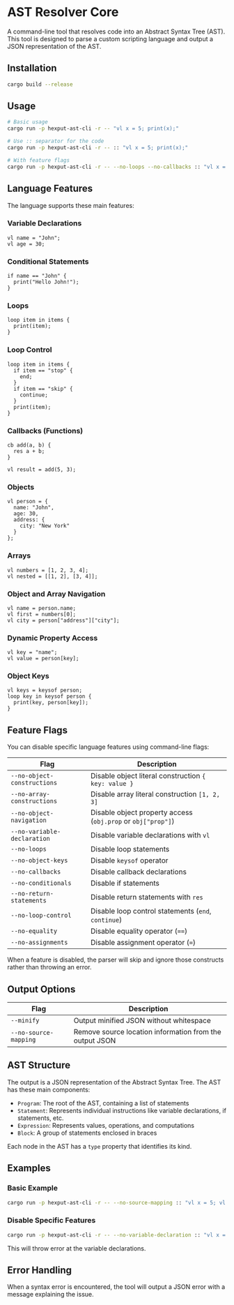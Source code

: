 # AST Resolver Core

A command-line tool that resolves code into an Abstract Syntax Tree (AST). This tool is designed to parse a custom scripting language and output a JSON representation of the AST.

## Installation

```bash
cargo build --release
```

## Usage

```bash
# Basic usage
cargo run -p hexput-ast-cli -r -- "vl x = 5; print(x);"

# Use :: separator for the code
cargo run -p hexput-ast-cli -r -- :: "vl x = 5; print(x);"

# With feature flags
cargo run -p hexput-ast-cli -r -- --no-loops --no-callbacks :: "vl x = 5; print(x);"
```

## Language Features

The language supports these main features:

### Variable Declarations

```
vl name = "John";
vl age = 30;
```

### Conditional Statements

```
if name == "John" {
  print("Hello John!");
}
```

### Loops

```
loop item in items {
  print(item);
}
```

### Loop Control

```
loop item in items {
  if item == "stop" {
    end;
  }
  if item == "skip" {
    continue;
  }
  print(item);
}
```

### Callbacks (Functions)

```
cb add(a, b) {
  res a + b;
}

vl result = add(5, 3);
```

### Objects

```
vl person = {
  name: "John",
  age: 30,
  address: {
    city: "New York"
  }
};
```

### Arrays

```
vl numbers = [1, 2, 3, 4];
vl nested = [[1, 2], [3, 4]];
```

### Object and Array Navigation

```
vl name = person.name;
vl first = numbers[0];
vl city = person["address"]["city"];
```

### Dynamic Property Access

```
vl key = "name";
vl value = person[key];
```

### Object Keys

```
vl keys = keysof person;
loop key in keysof person {
  print(key, person[key]);
}
```

## Feature Flags

You can disable specific language features using command-line flags:

| Flag | Description |
|------|-------------|
| `--no-object-constructions` | Disable object literal construction `{ key: value }` |
| `--no-array-constructions` | Disable array literal construction `[1, 2, 3]` |
| `--no-object-navigation` | Disable object property access (`obj.prop` or `obj["prop"]`) |
| `--no-variable-declaration` | Disable variable declarations with `vl` |
| `--no-loops` | Disable loop statements |
| `--no-object-keys` | Disable `keysof` operator |
| `--no-callbacks` | Disable callback declarations |
| `--no-conditionals` | Disable if statements |
| `--no-return-statements` | Disable return statements with `res` |
| `--no-loop-control` | Disable loop control statements (`end`, `continue`) |
| `--no-equality` | Disable equality operator (`==`) |
| `--no-assignments` | Disable assignment operator (`=`) |

When a feature is disabled, the parser will skip and ignore those constructs rather than throwing an error.

## Output Options

| Flag | Description |
|------|-------------|
| `--minify` | Output minified JSON without whitespace |
| `--no-source-mapping` | Remove source location information from the output JSON |

## AST Structure

The output is a JSON representation of the Abstract Syntax Tree. The AST has these main components:

- `Program`: The root of the AST, containing a list of statements
- `Statement`: Represents individual instructions like variable declarations, if statements, etc.
- `Expression`: Represents values, operations, and computations
- `Block`: A group of statements enclosed in braces

Each node in the AST has a `type` property that identifies its kind.

## Examples

### Basic Example

```bash
cargo run -p hexput-ast-cli -r -- --no-source-mapping :: "vl x = 5; vl y = x + 3; print(x, y);"
```

### Disable Specific Features

```bash
cargo run -p hexput-ast-cli -r -- --no-variable-declaration :: "vl x = 5; vl y = x + 3; print(x, y);"
```

This will throw error at the variable declarations.

## Error Handling

When a syntax error is encountered, the tool will output a JSON error with a message explaining the issue.
